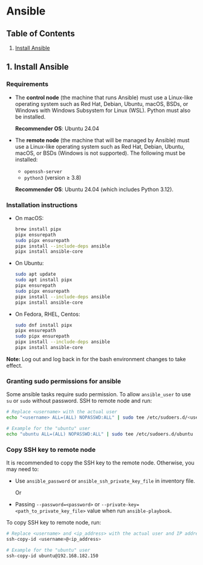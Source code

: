 # Ansible

## **Table of Contents**
1. [Install Ansible](#1-install-ansible)

## 1. Install Ansible

### Requirements
- The <b>control node</b> (the machine that runs Ansible) must use a Linux-like operating system such as Red Hat, Debian, Ubuntu, macOS, BSDs, or Windows with Windows Subsystem for Linux (WSL). Python must also be installed.

  <b>Recommender OS</b>: Ubuntu 24.04

- The <b>remote node</b> (the machine that will be managed by Ansible) must use a Linux-like operating system such as Red Hat, Debian, Ubuntu, macOS, or BSDs (Windows is not supported). The following must be installed:
  - `openssh-server`
  - `python3` (version ≥ 3.8)

  <b>Recommender OS</b>: Ubuntu 24.04 (which includes Python 3.12).

### Installation instructions
- On macOS:
  ```bash
  brew install pipx
  pipx ensurepath
  sudo pipx ensurepath
  pipx install --include-deps ansible
  pipx install ansible-core
  ```

- On Ubuntu:
  ```bash
  sudo apt update
  sudo apt install pipx
  pipx ensurepath
  sudo pipx ensurepath
  pipx install --include-deps ansible
  pipx install ansible-core
  ```

- On Fedora, RHEL, Centos:
  ```bash
  sudo dnf install pipx
  pipx ensurepath
  sudo pipx ensurepath
  pipx install --include-deps ansible
  pipx install ansible-core
  ```

**Note:** Log out and log back in for the bash environment changes to take effect.

### Granting sudo permissions for ansible
Some ansible tasks require sudo permission. To allow `ansible_user` to use `su` or `sudo` without password. SSH to remote node and run:
```bash
# Replace <username> with the actual user
echo "<username> ALL=(ALL) NOPASSWD:ALL" | sudo tee /etc/sudoers.d/<username>

# Example for the "ubuntu" user
echo "ubuntu ALL=(ALL) NOPASSWD:ALL" | sudo tee /etc/sudoers.d/ubuntu
```

### Copy SSH key to remote node

It is recommended to copy the SSH key to the remote node.
Otherwise, you may need to:
- Use `ansible_password` or `ansible_ssh_private_key_file` in inventory file.

  Or

- Passing `--password=<password>` or `--private-key=<path_to_private_key_file>` value when run `ansible-playbook`.

To copy SSH key to remote node, run:
```bash
# Replace <username> and <ip_address> with the actual user and IP address
ssh-copy-id <username>@<ip_address>

# Example for the "ubuntu" user
ssh-copy-id ubuntu@192.168.182.150
```
